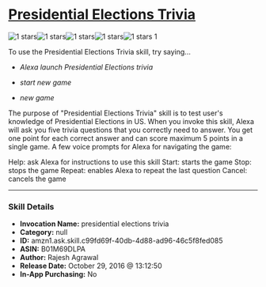 # [Presidential Elections Trivia](http://alexa.amazon.com/#skills/amzn1.ask.skill.c99fd69f-40db-4d88-ad96-46c5f8fed085)
![1 stars](../../images/ic_star_black_18dp_1x.png)![1 stars](../../images/ic_star_border_black_18dp_1x.png)![1 stars](../../images/ic_star_border_black_18dp_1x.png)![1 stars](../../images/ic_star_border_black_18dp_1x.png)![1 stars](../../images/ic_star_border_black_18dp_1x.png) 1

To use the Presidential Elections Trivia skill, try saying...

* *Alexa launch Presidential Elections trivia*

* *start new game*

* *new game*

The purpose of "Presidential Elections Trivia" skill is to test user's knowledge of Presidential Elections in US. When you invoke this skill, Alexa will ask you five trivia questions that you correctly need to answer. You get one point for each correct answer and can score maximum 5 points in a single game. A few voice prompts for Alexa for navigating the game:

Help: ask Alexa for instructions to use this skill
Start: starts the game
Stop: stops the game
Repeat: enables Alexa to repeat the last question
Cancel: cancels the game

***

### Skill Details

* **Invocation Name:** presidential elections trivia
* **Category:** null
* **ID:** amzn1.ask.skill.c99fd69f-40db-4d88-ad96-46c5f8fed085
* **ASIN:** B01M69DLPA
* **Author:** Rajesh Agrawal
* **Release Date:** October 29, 2016 @ 13:12:50
* **In-App Purchasing:** No
